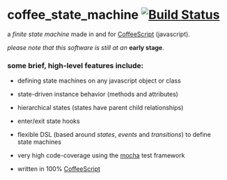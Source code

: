 # coffee_state_machine [![Build Status](https://secure.travis-ci.org/spearwolf/coffee_state_machine.png "Build Status")](http://travis-ci.org/spearwolf/coffee_state_machine)

a _finite state machine_ made in and for [CoffeeScript](http://coffeescript.org/) (javascript).

_please note that this software is still at an_ __early stage__.



### some brief, high-level features include:

*  defining state machines on any javascript object or class

*  state-driven instance behavior (methods and attributes)

*  hierarchical states (states have parent child relationships)

*  enter/exit state hooks

*  flexible DSL (based around _states_, _events_ and _transitions_) to define state machines

*  very high code-coverage using the [mocha](http://visionmedia.github.com/mocha/) test framework

*  written in 100% [CoffeeScript](http://coffeescript.org/)

